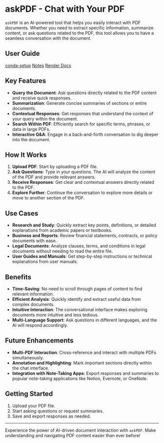 # askPDF - Chat with Your PDF

`askPDF` is an AI-powered tool that helps you easily interact with PDF documents. Whether you need to extract specific information, summarize content, or ask questions related to the PDF, this tool allows you to have a seamless conversation with the document.

## User Guide

[conda-setup](python.conda.md)
[Notes](070924.md)
[Render Docs](render_deployment.md)

## Key Features

- **Query the Document**: Ask questions directly related to the PDF content and receive quick responses.
- **Summarization**: Generate concise summaries of sections or entire documents.
- **Contextual Responses**: Get responses that understand the context of your query within the document.
- **Search Within PDF**: Efficiently search for specific terms, phrases, or data in large PDFs.
- **Interactive Q&A**: Engage in a back-and-forth conversation to dig deeper into the document.

## How It Works

1. **Upload PDF**: Start by uploading a PDF file.
2. **Ask Questions**: Type in your questions. The AI will analyze the content of the PDF and provide relevant answers.
3. **Receive Responses**: Get clear and contextual answers directly related to the PDF.
4. **Explore Further**: Continue the conversation to explore more details or move to another section of the PDF.

## Use Cases

- **Research and Study**: Quickly extract key points, definitions, or detailed explanations from academic papers or textbooks.
- **Business and Reports**: Review financial statements, contracts, or policy documents with ease.
- **Legal Documents**: Analyze clauses, terms, and conditions in legal documents without needing to read the entire file.
- **User Guides and Manuals**: Get step-by-step instructions or technical explanations from user manuals.

## Benefits

- **Time-Saving**: No need to scroll through pages of content to find relevant information.
- **Efficient Analysis**: Quickly identify and extract useful data from complex documents.
- **Intuitive Interaction**: The conversational interface makes exploring documents more intuitive and less tedious.
- **Multi-Language Support**: Ask questions in different languages, and the AI will respond accordingly.

## Future Enhancements

- **Multi-PDF Interaction**: Cross-reference and interact with multiple PDFs simultaneously.
- **Annotation and Highlighting**: Mark important sections directly within the chat interface.
- **Integration with Note-Taking Apps**: Export responses and summaries to popular note-taking applications like Notion, Evernote, or OneNote.

## Getting Started

1. Upload your PDF file.
2. Start asking questions or request summaries.
3. Save and export responses as needed.

---

Experience the power of AI-driven document interaction with `askPDF`. Make understanding and navigating PDF content easier than ever before!

